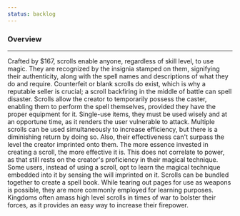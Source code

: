 ```yaml
---
status: backlog
---
```

### Overview  
---  
Crafted by $167, scrolls enable anyone, regardless of skill level, to use magic. They are recognized by the insignia stamped on them, signifying their authenticity, along with the spell names and descriptions of what they do and require. Counterfeit or blank scrolls do exist, which is why a reputable seller is crucial; a scroll backfiring in the middle of battle can spell disaster. Scrolls allow the creator to temporarily possess the caster, enabling them to perform the spell themselves, provided they have the proper equipment for it. Single-use items, they must be used wisely and at an opportune time, as it renders the user vulnerable to attack. Multiple scrolls can be used simultaneously to increase efficiency, but there is a diminishing return by doing so. Also, their effectiveness can't surpass the level the creator imprinted onto them. The more essence invested in creating a scroll, the more effective it is. This does not correlate to power, as that still rests on the creator's proficiency in their magical technique. Some users, instead of using a scroll, opt to learn the magical technique embedded into it by sensing the will imprinted on it. Scrolls can be bundled together to create a spell book. While tearing out pages for use as weapons is possible, they are more commonly employed for learning purposes. Kingdoms often amass high level scrolls in times of war to bolster their forces, as it provides an easy way to increase their firepower.
